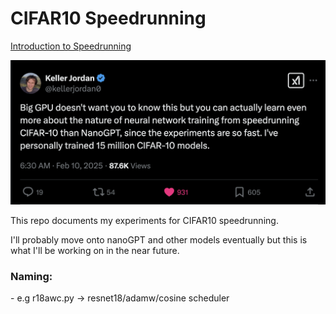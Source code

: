 # CIFAR10 Speedrunning
[Introduction to Speedrunning](https://www.youtube.com/watch?v=n__GJuqLb00&ab_channel=Jehtt)

![tweet](img_src/kj.png)

This repo documents my experiments for CIFAR10 speedrunning. 

I'll probably move onto nanoGPT and other models eventually but this is what I'll be working on in the near future. 

### Naming:
<model><optimizer><scheduler> - e.g r18awc.py -> resnet18/adamw/cosine scheduler
